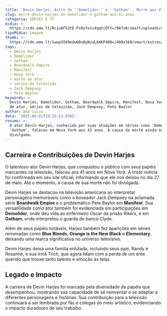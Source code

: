 ```yaml
---
title: 'Devin Harjes, Astro de ''Demolidor'' e ''Gotham'', Morre aos 41 Anos'
slug: morre-devin-harjes-de-demolidor-e-gotham-aos-41-anos
categoria: SÉRIES E TV
midia: >-
  https://cdn.ome.lt/BcjuAFS2tE-PsRyfosi4qqYcDTY=/987x0/smart/uploads/conteudo/fotos/devinharjes.jpg
tipoMidia: imagem
thumb: >-
  https://cdn.ome.lt/1wwpS5d9eUwQ0vByNjwL6AKP4O0=/480x360/smart/extras/conteudos/devinharjes.jpg
tags:
  - Devin Harjes
  - Demolidor
  - Gotham
  - Boardwalk Empire
  - Manifest
  - Nova York
  - morte de ator
  - séries de televisão
  - Jack Dempsey
  - Pete Baylor
keywords: >-
  Devin Harjes, Demolidor, Gotham, Boardwalk Empire, Manifest, Nova York, morte
  de ator, séries de televisão, Jack Dempsey, Pete Baylor
author: Ana Luiza
data: '2025-06-01T19:15:52.650Z'
resumo: >-
  O ator Devin Harjes, conhecido por suas atuações em séries como 'Demolidor' e
  'Gotham', faleceu em Nova York aos 41 anos. A causa da morte ainda não foi
  divulgada.
---
```


## Carreira e Contribuições de Devin Harjes

O talentoso ator Devin Harjes, que conquistou o público com seus papéis marcantes na televisão, faleceu aos 41 anos em Nova York. A triste notícia foi confirmada em seu site oficial, informando que ele nos deixou no dia 27 de maio. Até o momento, a causa de sua morte não foi divulgada.

Devin Harjes se destacou na televisão americana ao interpretar personagens memoráveis como o boxeador Jack Dempsey na aclamada série **Boardwalk Empire** e o problemático Pete Baylor em **Manifest**. Sua versatilidade como ator também foi evidenciada em participações em **Demolidor**, onde deu vida ao enfermeiro Oscar da prisão Rikers, e em **Gotham**, onde interpretou o guarda de banco Clyde.

Além de seus papéis notáveis, Harjes também fez aparições em séries renomadas como **Blue Bloods**, **Orange is the New Black** e **Elementary**, deixando uma marca significativa no universo televisivo.

Devin Harjes deixa uma família enlutada, incluindo seus pais, Randy e Rosanne, e sua irmã Trich, que agora lidam com a perda de um ente querido que trouxe tanto talento e emoção às telas.

## Legado e Impacto

A carreira de Devin Harjes foi marcada pela diversidade de papéis que desempenhou, mostrando sua capacidade de se reinventar e se adaptar a diferentes personagens e histórias. Sua contribuição para a televisão continuará a ser lembrada por fãs e colegas do meio artístico, evidenciando o impacto duradouro de seu trabalho.
